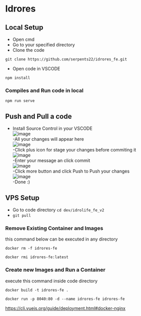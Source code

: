 # Idrores
## Local Setup
- Open cmd
- Go to your specified directory
- Clone the code
```
git clone https://github.com/serpents22/idrores_fe.git
```
- Open code in VSCODE
```
npm install
```
### Compiles and Run code in local
```
npm run serve
```
## Push and Pull a code
- Install Source Control in your VSCODE <br>
![image](https://user-images.githubusercontent.com/63382551/197256874-d1332905-30df-453e-88e4-1a9bd4cac7ca.png)<br>
-All your changes will appear here<br>
![image](https://user-images.githubusercontent.com/63382551/197256945-e60fcd21-e9ce-46a4-9ddd-d385f0ac7e58.png)<br>
-Click plus icon for stage your changes before commiting it<br>
![image](https://user-images.githubusercontent.com/63382551/197257129-14067365-3904-49cf-a3a7-3cf235a0dd98.png)<br>
-Enter your message an click commit<br>
![image](https://user-images.githubusercontent.com/63382551/197257287-324636a7-9811-4b7f-9018-3972d12737fc.png)<br>
-Click more button and click Push to Push your changes<br>
![image](https://user-images.githubusercontent.com/63382551/197257417-f737ef6d-7110-4007-83d7-58a06c923df6.png)<br>
-Done :)





## VPS Setup
- Go to code directory ```cd dev/idrolife_fe_v2```
- ``` git pull ```

### Remove Existing Container and Images
this command below can be executed in any directory
```
docker rm -f idrores-fe
```

```
docker rmi idrores-fe:latest
```

### Create new Images and Run a Container
execute this command inside code directory
```
docker build -t idrores-fe .
```

```
docker run -p 8040:80 -d --name idrores-fe idrores-fe
```


https://cli.vuejs.org/guide/deployment.html#docker-nginx
